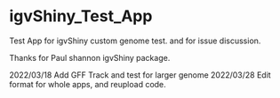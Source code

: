 # igvShiny_Test_App

Test App for igvShiny custom genome test.
and for issue discussion.


Thanks for Paul shannon igvShiny package.

2022/03/18 Add GFF Track and test for larger genome
2022/03/28 Edit format for whole apps, and reupload code.

